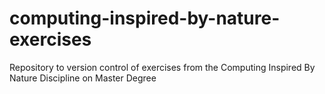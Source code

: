 # computing-inspired-by-nature-exercises
Repository to version control of exercises from the Computing Inspired By Nature Discipline on Master Degree

